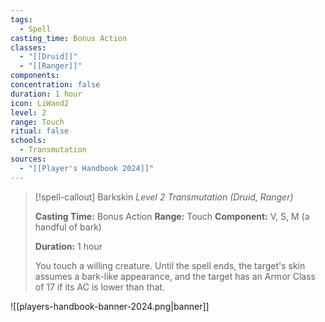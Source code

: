 ```yaml
---
tags:
  - Spell
casting_time: Bonus Action
classes:
  - "[[Druid]]"
  - "[[Ranger]]"
components:
concentration: false
duration: 1 hour
icon: LiWand2
level: 2
range: Touch
ritual: false
schools:
  - Transmutation
sources: 
  - "[[Player's Handbook 2024]]"
---
```

>[!spell-callout] Barkskin
>_Level 2 Transmutation (Druid, Ranger)_
>
>**Casting Time:** Bonus Action
>**Range:** Touch
>**Component:** V, S, M (a handful of bark)
>
>**Duration:** 1 hour
>
>You touch a willing creature. Until the spell ends, the target's skin assumes a bark-like appearance, and the target has an Armor Class of 17 if its AC is lower than that.


![[players-handbook-banner-2024.png|banner]]